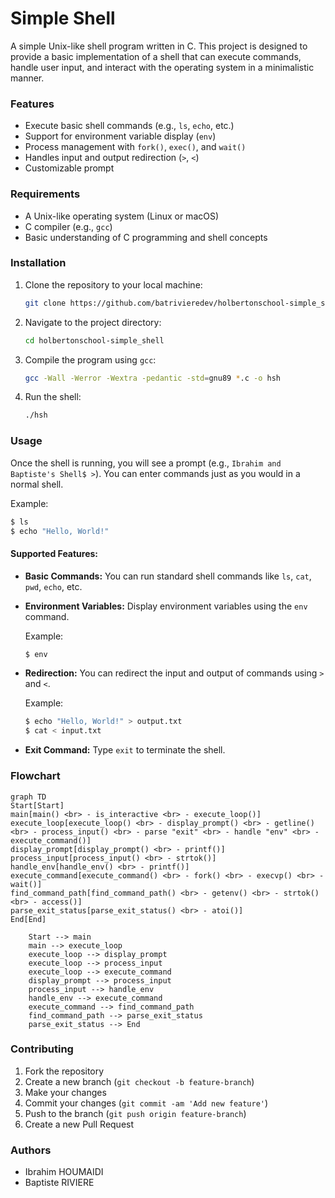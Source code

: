 # Simple Shell

A simple Unix-like shell program written in C. This project is designed to provide a basic implementation of a shell that can execute commands, handle user input, and interact with the operating system in a minimalistic manner.

### Features

- Execute basic shell commands (e.g., `ls`, `echo`, etc.)
- Support for environment variable display (`env`)
- Process management with `fork()`, `exec()`, and `wait()`
- Handles input and output redirection (`>`, `<`)
- Customizable prompt

### Requirements

- A Unix-like operating system (Linux or macOS)
- C compiler (e.g., `gcc`)
- Basic understanding of C programming and shell concepts

### Installation

1. Clone the repository to your local machine:

   ```bash
   git clone https://github.com/batrivieredev/holbertonschool-simple_shell.git
   ```

2. Navigate to the project directory:

   ```bash
   cd holbertonschool-simple_shell
   ```

3. Compile the program using `gcc`:

   ```bash
   gcc -Wall -Werror -Wextra -pedantic -std=gnu89 *.c -o hsh
   ```

4. Run the shell:

   ```bash
   ./hsh
   ```

### Usage

Once the shell is running, you will see a prompt (e.g., `Ibrahim and Baptiste's Shell$ >`). You can enter commands just as you would in a normal shell.

Example:

```bash
$ ls
$ echo "Hello, World!"
```

#### Supported Features:

- **Basic Commands:** You can run standard shell commands like `ls`, `cat`, `pwd`, `echo`, etc.
- **Environment Variables:** Display environment variables using the `env` command.

  Example:

  ```bash
  $ env
  ```

- **Redirection:** You can redirect the input and output of commands using `>` and `<`.

  Example:

  ```bash
  $ echo "Hello, World!" > output.txt
  $ cat < input.txt
  ```

- **Exit Command:** Type `exit` to terminate the shell.

### Flowchart
```mermaid
graph TD
Start[Start]
main[main() <br> - is_interactive <br> - execute_loop()]
execute_loop[execute_loop() <br> - display_prompt() <br> - getline() <br> - process_input() <br> - parse "exit" <br> - handle "env" <br> - execute_command()]
display_prompt[display_prompt() <br> - printf()]
process_input[process_input() <br> - strtok()]
handle_env[handle_env() <br> - printf()]
execute_command[execute_command() <br> - fork() <br> - execvp() <br> - wait()]
find_command_path[find_command_path() <br> - getenv() <br> - strtok() <br> - access()]
parse_exit_status[parse_exit_status() <br> - atoi()]
End[End]

    Start --> main
    main --> execute_loop
    execute_loop --> display_prompt
    execute_loop --> process_input
    execute_loop --> execute_command
    display_prompt --> process_input
    process_input --> handle_env
    handle_env --> execute_command
    execute_command --> find_command_path
    find_command_path --> parse_exit_status
    parse_exit_status --> End
```
### Contributing

1. Fork the repository
2. Create a new branch (`git checkout -b feature-branch`)
3. Make your changes
4. Commit your changes (`git commit -am 'Add new feature'`)
5. Push to the branch (`git push origin feature-branch`)
6. Create a new Pull Request

### Authors

- Ibrahim HOUMAIDI
- Baptiste RIVIERE
